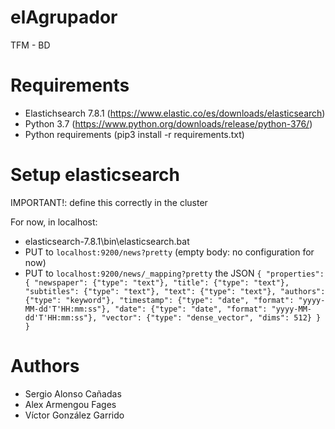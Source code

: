 # elAgrupador
TFM - BD

# Requirements
- Elastichsearch 7.8.1 (https://www.elastic.co/es/downloads/elasticsearch)
- Python 3.7 (https://www.python.org/downloads/release/python-376/)
- Python requirements (pip3 install -r requirements.txt)

# Setup elasticsearch
IMPORTANT!: define this correctly in the cluster

For now, in localhost:
- elasticsearch-7.8.1\bin\elasticsearch.bat
- PUT to  `localhost:9200/news?pretty` (empty body: no configuration for now)
- PUT to `localhost:9200/news/_mapping?pretty` the JSON `{
    "properties": {
        "newspaper": {"type": "text"},
        "title": {"type": "text"},
        "subtitles": {"type": "text"},
        "text": {"type": "text"},
        "authors": {"type": "keyword"},
        "timestamp": {"type": "date", "format": "yyyy-MM-dd'T'HH:mm:ss"},
        "date": {"type": "date", "format": "yyyy-MM-dd'T'HH:mm:ss"},
        "vector": {"type": "dense_vector", "dims": 512}
   }
}`

# Authors

- Sergio Alonso Cañadas
- Alex Armengou Fages
- Víctor González Garrido
